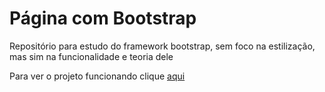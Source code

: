 <h1>Página com Bootstrap</h1>
<p>Repositório para estudo do framework bootstrap, sem foco na estilização, mas sim na funcionalidade e teoria dele</p>
<p>Para ver o projeto funcionando clique <a href="https://mirobenicio.github.io/aulaBootstrap/">aqui</a>
